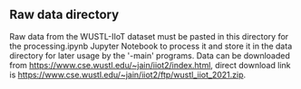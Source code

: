 ## Raw data directory
Raw data from the WUSTL-IIoT dataset must be pasted in this directory for the processing.ipynb Jupyter Notebook to process it and store it in the data directory for later usage by the '-main' programs.
Data can be downloaded from https://www.cse.wustl.edu/~jain/iiot2/index.html, direct download link is https://www.cse.wustl.edu/~jain/iiot2/ftp/wustl_iiot_2021.zip.
